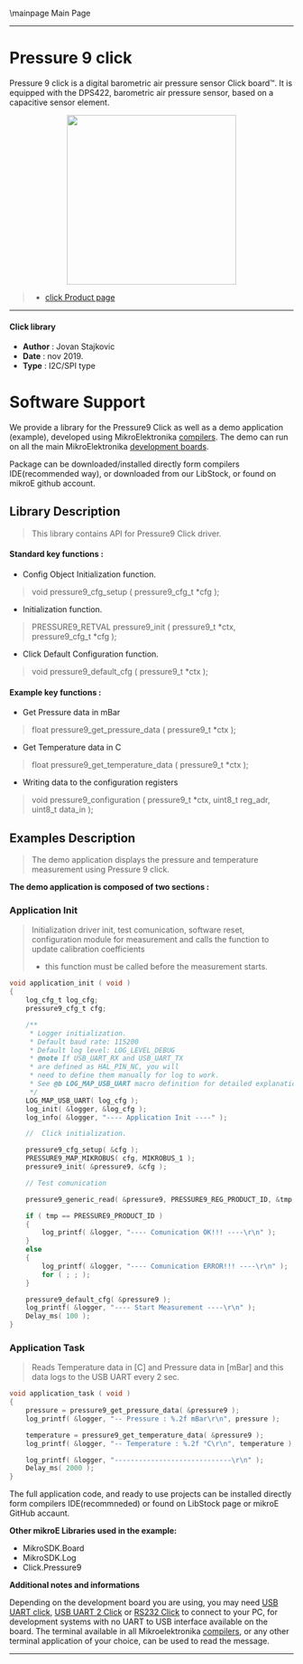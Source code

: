 \mainpage Main Page
 
 

---
# Pressure 9 click

Pressure 9 click is a digital barometric air pressure sensor Click board™. It is equipped with the DPS422, barometric air pressure sensor, based on a capacitive sensor element.

<p align="center">
  <img src="https://download.mikroe.com/images/click_for_ide/pressure9_click.png" height=300px>
</p>

> - [click Product page](https://www.mikroe.com/pressure-9-click)

---


#### Click library 

- **Author**        : Jovan Stajkovic
- **Date**          : nov 2019.
- **Type**          : I2C/SPI type


# Software Support

We provide a library for the Pressure9 Click 
as well as a demo application (example), developed using MikroElektronika 
[compilers](https://shop.mikroe.com/compilers). 
The demo can run on all the main MikroElektronika [development boards](https://shop.mikroe.com/development-boards).

Package can be downloaded/installed directly form compilers IDE(recommended way), or downloaded from our LibStock, or found on mikroE github account. 

## Library Description

> This library contains API for Pressure9 Click driver.

#### Standard key functions :

- Config Object Initialization function.
> void pressure9_cfg_setup ( pressure9_cfg_t *cfg ); 
 
- Initialization function.
> PRESSURE9_RETVAL pressure9_init ( pressure9_t *ctx, pressure9_cfg_t *cfg );

- Click Default Configuration function.
> void pressure9_default_cfg ( pressure9_t *ctx );


#### Example key functions :

- Get Pressure data in mBar
> float pressure9_get_pressure_data ( pressure9_t *ctx );
 
- Get Temperature data in C
> float pressure9_get_temperature_data ( pressure9_t *ctx );

- Writing data to the configuration registers
> void pressure9_configuration ( pressure9_t *ctx, uint8_t reg_adr, uint8_t data_in );

## Examples Description

> The demo application displays the pressure and temperature 
> measurement using Pressure 9 click.

**The demo application is composed of two sections :**

### Application Init 

> Initialization driver init, test comunication, software reset, 
> configuration module for measurement and
> calls the function to update calibration coefficients 
> - this function must be called before the measurement starts.

```c
void application_init ( void )
{
    log_cfg_t log_cfg;
    pressure9_cfg_t cfg;

    /** 
     * Logger initialization.
     * Default baud rate: 115200
     * Default log level: LOG_LEVEL_DEBUG
     * @note If USB_UART_RX and USB_UART_TX 
     * are defined as HAL_PIN_NC, you will 
     * need to define them manually for log to work. 
     * See @b LOG_MAP_USB_UART macro definition for detailed explanation.
     */
    LOG_MAP_USB_UART( log_cfg );
    log_init( &logger, &log_cfg );
    log_info( &logger, "---- Application Init ----" );

    //  Click initialization.

    pressure9_cfg_setup( &cfg );
    PRESSURE9_MAP_MIKROBUS( cfg, MIKROBUS_1 );
    pressure9_init( &pressure9, &cfg );

    // Test comunication

    pressure9_generic_read( &pressure9, PRESSURE9_REG_PRODUCT_ID, &tmp, 1 );

    if ( tmp == PRESSURE9_PRODUCT_ID )
    {
        log_printf( &logger, "---- Comunication OK!!! ----\r\n" );
    }
    else
    {
        log_printf( &logger, "---- Comunication ERROR!!! ----\r\n" );
        for ( ; ; );
    }

    pressure9_default_cfg( &pressure9 );
    log_printf( &logger, "---- Start Measurement ----\r\n" );
    Delay_ms( 100 );
} 
```

### Application Task

> Reads Temperature data in [C] and Pressure data in [mBar] and this 
> data logs to the USB UART every 2 sec.

```c
void application_task ( void )
{
    pressure = pressure9_get_pressure_data( &pressure9 );
    log_printf( &logger, "-- Pressure : %.2f mBar\r\n", pressure );

    temperature = pressure9_get_temperature_data( &pressure9 );
    log_printf( &logger, "-- Temperature : %.2f °C\r\n", temperature );

    log_printf( &logger, "-----------------------------\r\n" );
    Delay_ms( 2000 );
}
```

The full application code, and ready to use projects can be  installed directly form compilers IDE(recommneded) or found on LibStock page or mikroE GitHub accaunt.

**Other mikroE Libraries used in the example:** 

- MikroSDK.Board
- MikroSDK.Log
- Click.Pressure9

**Additional notes and informations**

Depending on the development board you are using, you may need 
[USB UART click](https://shop.mikroe.com/usb-uart-click), 
[USB UART 2 Click](https://shop.mikroe.com/usb-uart-2-click) or 
[RS232 Click](https://shop.mikroe.com/rs232-click) to connect to your PC, for 
development systems with no UART to USB interface available on the board. The 
terminal available in all Mikroelektronika 
[compilers](https://shop.mikroe.com/compilers), or any other terminal application 
of your choice, can be used to read the message.



---
